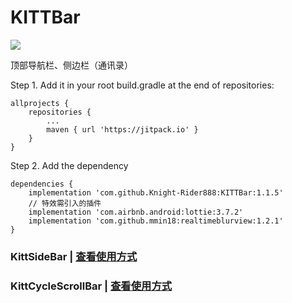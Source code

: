 # KITTBar
[![](https://jitpack.io/v/Knight-Rider888/KITTBar.svg)](https://jitpack.io/#Knight-Rider888/KITTBar)

顶部导航栏、侧边栏（通讯录）

Step 1. Add it in your root build.gradle at the end of repositories:
```
allprojects {
    repositories {
        ...
        maven { url 'https://jitpack.io' }
    }
}
```
Step 2. Add the dependency
```
dependencies {
    implementation 'com.github.Knight-Rider888:KITTBar:1.1.5'
    // 特效需引入的插件
    implementation 'com.airbnb.android:lottie:3.7.2'
    implementation 'com.github.mmin18:realtimeblurview:1.2.1'
}
```


### KittSideBar | [查看使用方式](https://github.com/Knight-Rider888/KITTBar/blob/main/README-KittSideBar.md)

### KittCycleScrollBar | [查看使用方式](https://github.com/Knight-Rider888/KITTBar/blob/main/README-KittCycleScrollBar.md)